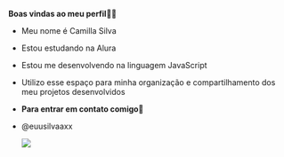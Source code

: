 **Boas vindas ao meu perfil💙💟**
- Meu nome é Camilla Silva

- Estou estudando na Alura
- Estou me desenvolvendo na linguagem JavaScript
- Utilizo esse espaço para minha organização e compartilhamento dos meu projetos desenvolvidos
- **Para entrar em contato comigo💌**
- @euusilvaaxx

  ![](https://media1.tenor.com/m/IEm8gmpWPi4AAAAC/angry-seccato.gif)
